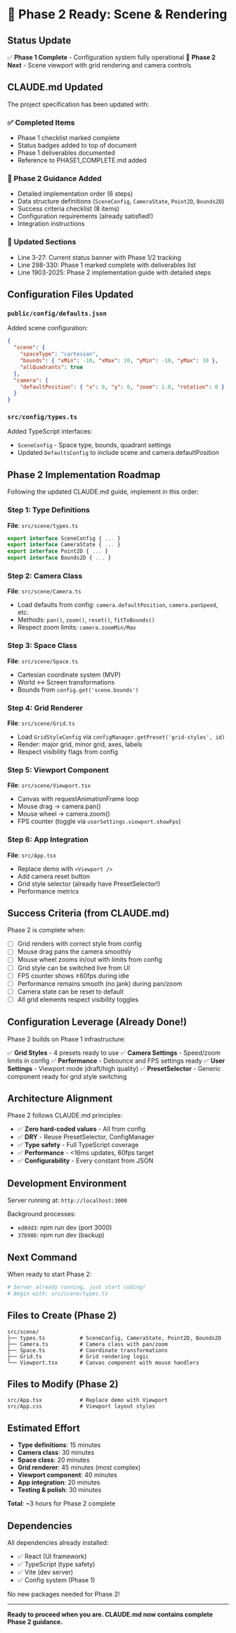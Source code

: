 # 🚀 Phase 2 Ready: Scene & Rendering

## Status Update

✅ **Phase 1 Complete** - Configuration system fully operational
🚧 **Phase 2 Next** - Scene viewport with grid rendering and camera controls

## CLAUDE.md Updated

The project specification has been updated with:

### ✅ Completed Items
- Phase 1 checklist marked complete
- Status badges added to top of document
- Phase 1 deliverables documented
- Reference to PHASE1_COMPLETE.md added

### 🚧 Phase 2 Guidance Added
- Detailed implementation order (6 steps)
- Data structure definitions (`SceneConfig`, `CameraState`, `Point2D`, `Bounds2D`)
- Success criteria checklist (8 items)
- Configuration requirements (already satisfied!)
- Integration instructions

### 📝 Updated Sections
- Line 3-27: Current status banner with Phase 1/2 tracking
- Line 298-330: Phase 1 marked complete with deliverables list
- Line 1903-2025: Phase 2 implementation guide with detailed steps

## Configuration Files Updated

### `public/config/defaults.json`
Added scene configuration:
```json
{
  "scene": {
    "spaceType": "cartesian",
    "bounds": { "xMin": -10, "xMax": 10, "yMin": -10, "yMax": 10 },
    "allQuadrants": true
  },
  "camera": {
    "defaultPosition": { "x": 0, "y": 0, "zoom": 1.0, "rotation": 0 }
  }
}
```

### `src/config/types.ts`
Added TypeScript interfaces:
- `SceneConfig` - Space type, bounds, quadrant settings
- Updated `DefaultsConfig` to include scene and camera.defaultPosition

## Phase 2 Implementation Roadmap

Following the updated CLAUDE.md guide, implement in this order:

### Step 1: Type Definitions
**File**: `src/scene/types.ts`
```typescript
export interface SceneConfig { ... }
export interface CameraState { ... }
export interface Point2D { ... }
export interface Bounds2D { ... }
```

### Step 2: Camera Class
**File**: `src/scene/Camera.ts`
- Load defaults from config: `camera.defaultPosition`, `camera.panSpeed`, etc.
- Methods: `pan()`, `zoom()`, `reset()`, `fitToBounds()`
- Respect zoom limits: `camera.zoomMin/Max`

### Step 3: Space Class
**File**: `src/scene/Space.ts`
- Cartesian coordinate system (MVP)
- World ↔ Screen transformations
- Bounds from `config.get('scene.bounds')`

### Step 4: Grid Renderer
**File**: `src/scene/Grid.ts`
- Load `GridStyleConfig` via `configManager.getPreset('grid-styles', id)`
- Render: major grid, minor grid, axes, labels
- Respect visibility flags from config

### Step 5: Viewport Component
**File**: `src/scene/Viewport.tsx`
- Canvas with requestAnimationFrame loop
- Mouse drag → camera.pan()
- Mouse wheel → camera.zoom()
- FPS counter (toggle via `userSettings.viewport.showFps`)

### Step 6: App Integration
**File**: `src/App.tsx`
- Replace demo with `<Viewport />`
- Add camera reset button
- Grid style selector (already have PresetSelector!)
- Performance metrics

## Success Criteria (from CLAUDE.md)

Phase 2 is complete when:

- [ ] Grid renders with correct style from config
- [ ] Mouse drag pans the camera smoothly
- [ ] Mouse wheel zooms in/out with limits from config
- [ ] Grid style can be switched live from UI
- [ ] FPS counter shows ≥60fps during idle
- [ ] Performance remains smooth (no jank) during pan/zoom
- [ ] Camera state can be reset to default
- [ ] All grid elements respect visibility toggles

## Configuration Leverage (Already Done!)

Phase 2 builds on Phase 1 infrastructure:

✅ **Grid Styles** - 4 presets ready to use
✅ **Camera Settings** - Speed/zoom limits in config
✅ **Performance** - Debounce and FPS settings ready
✅ **User Settings** - Viewport mode (draft/high quality)
✅ **PresetSelector** - Generic component ready for grid style switching

## Architecture Alignment

Phase 2 follows CLAUDE.md principles:

- ✅ **Zero hard-coded values** - All from config
- ✅ **DRY** - Reuse PresetSelector, ConfigManager
- ✅ **Type safety** - Full TypeScript coverage
- ✅ **Performance** - <16ms updates, 60fps target
- ✅ **Configurability** - Every constant from JSON

## Development Environment

Server running at: `http://localhost:3000`

Background processes:
- `ed8dd3`: npm run dev (port 3000)
- `37b986`: npm run dev (backup)

## Next Command

When ready to start Phase 2:
```bash
# Server already running, just start coding!
# Begin with: src/scene/types.ts
```

## Files to Create (Phase 2)

```
src/scene/
├── types.ts           # SceneConfig, CameraState, Point2D, Bounds2D
├── Camera.ts          # Camera class with pan/zoom
├── Space.ts           # Coordinate transformations
├── Grid.ts            # Grid rendering logic
└── Viewport.tsx       # Canvas component with mouse handlers
```

## Files to Modify (Phase 2)

```
src/App.tsx            # Replace demo with Viewport
src/App.css            # Viewport layout styles
```

## Estimated Effort

- **Type definitions**: 15 minutes
- **Camera class**: 30 minutes
- **Space class**: 20 minutes
- **Grid renderer**: 45 minutes (most complex)
- **Viewport component**: 40 minutes
- **App integration**: 20 minutes
- **Testing & polish**: 30 minutes

**Total**: ~3 hours for Phase 2 complete

## Dependencies

All dependencies already installed:
- ✅ React (UI framework)
- ✅ TypeScript (type safety)
- ✅ Vite (dev server)
- ✅ Config system (Phase 1)

No new packages needed for Phase 2!

---

**Ready to proceed when you are. CLAUDE.md now contains complete Phase 2 guidance.**
